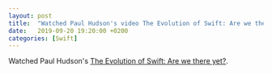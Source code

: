 ```yaml
---
layout: post
title:  "Watched Paul Hudson's video The Evolution of Swift: Are we there yet?"
date:   2019-09-20 19:20:00 +0200
categories: [Swift]
---
```

Watched  Paul Hudson's [The Evolution of Swift: Are we there yet?](https://www.youtube.com/watch?v=tF47KiiAU_0).
